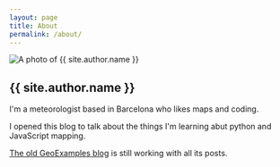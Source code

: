 ```yaml
---
layout: page
title: About
permalink: /about/
---
```


<img src="http://www.gravatar.com/avatar/a2746d9ceb326e71181a6629031faf81?s=135" alt="A photo of {{ site.author.name }}" class="left_picture"/>
<h2>{{ site.author.name }}</h2>
I'm a meteorologist based in Barcelona who likes maps and coding.

I opened this blog to talk about the things I'm learning abut python and JavaScript mapping.

[The old GeoExamples blog](http://geoexamples.blogspot.com.es/) is still working with all its posts.
